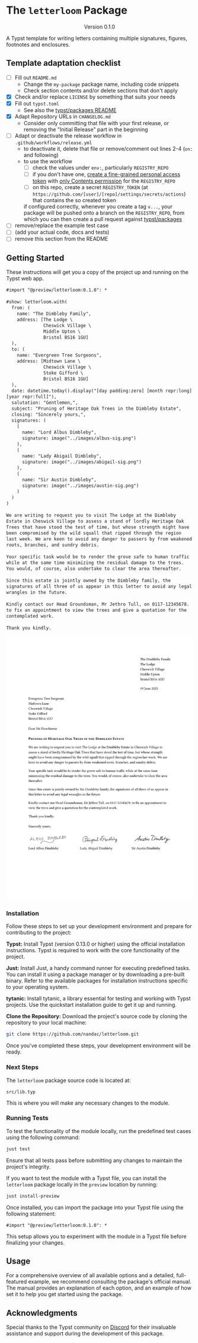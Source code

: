 # The `letterloom` Package
<!-- markdownlint-disable MD033 -->
<div align="center">Version 0.1.0</div>

A Typst template for writing letters containing multiple signatures, figures, footnotes and enclosures.

## Template adaptation checklist

- [ ] Fill out `README.md`
  - Change the `my-package` package name, including code snippets
  - Check section contents and/or delete sections that don't apply
- [x] Check and/or replace `LICENSE` by something that suits your needs
- [x] Fill out `typst.toml`
  - See also the [typst/packages README](https://github.com/typst/packages/?tab=readme-ov-file#package-format)
- [x] Adapt Repository URLs in `CHANGELOG.md`
  - Consider only committing that file with your first release, or removing the "Initial Release" part in the beginning
- [ ] Adapt or deactivate the release workflow in `.github/workflows/release.yml`
  - to deactivate it, delete that file or remove/comment out lines 2-4 (`on:` and following)
  - to use the workflow
    - [ ] check the values under `env:`, particularly `REGISTRY_REPO`
    - [ ] if you don't have one, [create a fine-grained personal access token](https://github.com/settings/tokens?type=beta) with [only Contents permission](https://stackoverflow.com/a/75116350/371191) for the `REGISTRY_REPO`
    - [ ] on this repo, create a secret `REGISTRY_TOKEN` (at `https://github.com/[user]/[repo]/settings/secrets/actions`) that contains the so created token

    if configured correctly, whenever you create a tag `v...`, your package will be pushed onto a branch on the `REGISTRY_REPO`, from which you can then create a pull request against [typst/packages](https://github.com/typst/packages/)
- [ ] remove/replace the example test case
- [ ] (add your actual code, docs and tests)
- [ ] remove this section from the README

## Getting Started

These instructions will get you a copy of the project up and running on the Typst web app.

```typ
#import "@preview/letterloom:0.1.0": *

#show: letterloom.with(
  from: (
    name: "The Dimbleby Family",
    address: [The Lodge \
              Cheswick Village \
              Middle Upton \
              Bristol BS16 1GU]
  ),
  to: (
    name: "Evergreen Tree Surgeons",
    address: [Midtown Lane \
              Cheswick Village \
              Stoke Gifford \
              Bristol BS16 1GU]
  ),
  date: datetime.today().display("[day padding:zero] [month repr:long] [year repr:full]"),
  salutation: "Gentlemen,",
  subject: "Pruning of Heritage Oak Trees in the Dimbleby Estate",
  closing: "Sincerely yours,",
  signatures: (
    (
      name: "Lord Albus Dimbleby",
      signature: image("../images/albus-sig.png")
    ),
    (
      name: "Lady Abigail Dimbleby",
      signature: image("../images/abigail-sig.png")
    ),
    (
      name: "Sir Austin Dimbleby",
      signature: image("../images/austin-sig.png")
    )
  )
)

We are writing to request you to visit The Lodge at the Dimbleby Estate in Cheswick Village to assess a stand of lordly Heritage Oak Trees that have stood the test of time, but whose strength might have been compromised by the wild squall that ripped through the region last week. We are keen to avoid any danger to passers by from weakened roots, branches, and sundry debris.

Your specific task would be to render the grove safe to human traffic while at the same time minimizing the residual damage to the trees. You would, of course, also undertake to clear the area thereafter.

Since this estate is jointly owned by the Dimbleby family, the signatures of all three of us appear in this letter to avoid any legal wrangles in the future.

Kindly contact our Head Groundsman, Mr Jethro Tull, on 0117-12345678. to fix an appointment to view the trees and give a quotation for the contemplated work.

Thank you kindly.
```

<picture>
  <source media="(prefers-color-scheme: dark)" srcset="./thumbnail-dark.svg">
  <img src="./thumbnail-light.svg" alt ="">
</picture>

### Installation

Follow these steps to set up your development environment and prepare for contributing to the project:

**Typst:** Install Typst (version 0.13.0 or higher) using the official installation instructions. Typst is required to work with the core functionality of the project.

**Just:** Install Just, a handy command runner for executing predefined tasks. You can install it using a package manager or by downloading a pre-built binary. Refer to the available packages for installation instructions specific to your operating system.

**tytanic:** Install tytanic, a library essential for testing and working with Typst projects. Use the quickstart installation guide to get it up and running.

**Clone the Repository:** Download the project's source code by cloning the repository to your local machine:

```bash
git clone https://github.com/nandac/letterloom.git
```

Once you've completed these steps, your development environment will be ready.

### Next Steps

The `letterloom` package source code is located at:

```plaintext
src/lib.typ
```

This is where you will make any necessary changes to the module.

### Running Tests

To test the functionality of the module locally, run the predefined test cases using the following command:

```bash
just test
```

Ensure that all tests pass before submitting any changes to maintain the project's integrity.

If you want to test the module with a Typst file, you can install the `letterloom` package locally in the `preview` location by running:

```bash
just install-preview
```

Once installed, you can import the package into your Typst file using the following statement:

```typ
#import "@preview/letterloom:0.1.0": *
```

This setup allows you to experiment with the module in a Typst file before finalizing your changes.

## Usage

For a comprehensive overview of all available options and a detailed, full-featured example, we recommend consulting the package's official manual. The manual provides an explanation of each option, and an example of how set it to help you get started using the package.

## Acknowledgments

Special thanks to the Typst community on [Discord](https://discord.com/channels/1054443721975922748/1069937650125000807) for their invaluable assistance and support during the development of this package.
